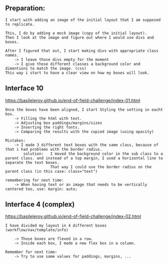## Preparation:

    I start with adding an image of the initial layout that I am supposed to replicate.

    This, I do by adding a mock image (copy of the initial layout).
    Then I look at the image and figure out where I would use divs and boxes.

    After I figured that out, I start making divs with appropriate class names.
        -> I leave those divs empty for the moment
        -> I give those different classes a background color and dimentions to match the image. (css)
    This way i start to have a clear view on how my boxes will look.

## Interface 10

https://basileleroy.github.io/end-of-field-challenge/index-01.html

    Once the boxes have been aligned, I start Styling the setting in eacht box.
        -> Filling the html with text.
        -> Adjusting box paddings/margins/sizes
        -> Inserting the right fonts.
        -> Comparing the results with the copied image (using opacity)
    
    Mistakes:
        -> I made 3 different text boxes with the same class, because of that i had problems with the border radius.
            solution:   I moved the background color in the sub class to a parent class. and instead of a top margin, I used a horizontal line to separate the text boxes.
                        That way I could use the border radius on the parent class (in this case: class="text")
    
    remembering for next time:
        -> When having text or an image that needs to be vertically centered too, use: margin: auto;


## Interface 4 (complex)

https://basileleroy.github.io/end-of-field-challenge/index-02.html

    I have divided my layout in 4 different boxes (workflow/nav/template/info)

        -> Those boxes are flexed in a row.
        -> Inside each box, I made a new flex box in a column.

    Remember for next time:
        -> Try to use same values for paddings, margins, ...